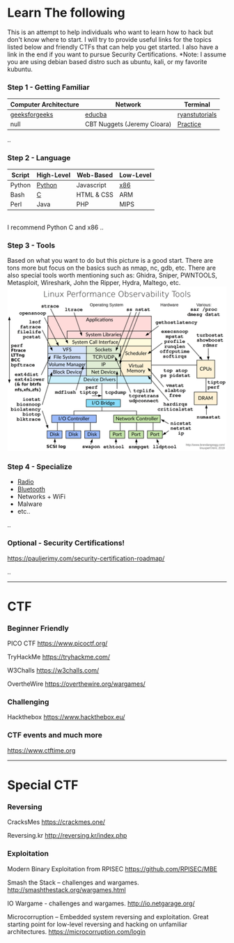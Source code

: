 # Learn The following

This is an attempt to help individuals who want to learn how to hack but don't know where to start. I will try to provide useful links for the topics listed below and friendly CTFs that can help you get started. I also have a link in the end if you want to pursue Security Certifications. *Note: I assume you are using debian based distro such as ubuntu, kali, or my favorite kubuntu.

### Step 1 - Getting Familiar
Computer Architecture | Network | Terminal 
--- | --- | ---
[geeksforgeeks](https://www.geeksforgeeks.org/computer-organization-and-architecture-tutorials/)| [educba](https://www.educba.com/types-of-network-attacks/?source=leftnav)  | [ryanstutorials](https://ryanstutorials.net/linuxtutorial/commandline.php)
null | CBT Nuggets (Jeremy Cioara) | [Practice](https://overthewire.org/wargames/bandit/)


..



### Step 2 - Language
Script | High-Level | Web-Based | Low-Level
--- | --- | --- | ---
Python | [Python](https://www.tutorialspoint.com/python3/index.html) | Javascript | [x86](https://www.nekosecurity.com/x86-64-assembly/part-1-introduction)
Bash | [C](https://www.learn-c.org/) | HTML & CSS | ARM
Perl | Java | PHP | MIPS 

<br>
I recommend Python C and x86
..



### Step 3 - Tools
Based on what you want to do but this picture is a good start. There are tons more but focus on the basics such as nmap, nc, gdb, etc. There are also special tools worth mentioning such as: Ghidra, Sniper, PWNTOOLS, Metasploit, Wireshark, John the Ripper, Hydra, Maltego, etc.
![Based on what you want to do but this is a good start](Observability_Tools.png)


### Step 4 - Specialize
 - [Radio](https://greatscottgadgets.com/sdr/1/)
 - [Bluetooth](https://freelearningtech.in/bluetooth-hacking-how-to-hack-bluetooth-device/)
 - Networks + WiFi
 - Malware
 - etc..


..



### Optional - Security Certifications!
https://pauljerimy.com/security-certification-roadmap/


..


---
# CTF
### Beginner Friendly
PICO CTF
https://www.picoctf.org/

TryHackMe
https://tryhackme.com/

W3Challs
https://w3challs.com/

OvertheWire
https://overthewire.org/wargames/

### Challenging
Hackthebox
https://www.hackthebox.eu/

### CTF events and much more
https://www.ctftime.org


---

# Special CTF
### Reversing
CracksMes
https://crackmes.one/

Reversing.kr
http://reversing.kr/index.php

### Exploitation
Modern Binary Exploitation from RPISEC
https://github.com/RPISEC/MBE

Smash the Stack – challenges and wargames.
http://smashthestack.org/wargames.html

IO Wargame - challenges and wargames.
http://io.netgarage.org/

Microcorruption – Embedded system reversing and exploitation. 
Great starting point for low-level reversing and hacking on unfamiliar architectures.
https://microcorruption.com/login





